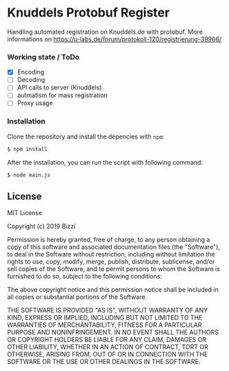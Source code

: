 # Knuddels Protobuf Register
Handling automated registration on Knuddels.de with protobuf. More informations on https://u-labs.de/forum/protokoll-120/registrierung-39966/

### Working state / ToDo
- [x] Encoding
- [ ] Decoding
- [ ] API calls to server (Knuddels)
- [ ] autmatism for mass registration
- [ ] Proxy usage

### Installation
Clone the repository and install the depencies with `npm`:
```sh
$ npm install
```
After the installation, you can run the script with following command:
```sh
$ node main.js
```

License
----
MIT License

Copyright (c) 2019 Bizzi

Permission is hereby granted, free of charge, to any person obtaining a copy
of this software and associated documentation files (the "Software"), to deal
in the Software without restriction, including without limitation the rights
to use, copy, modify, merge, publish, distribute, sublicense, and/or sell
copies of the Software, and to permit persons to whom the Software is
furnished to do so, subject to the following conditions:

The above copyright notice and this permission notice shall be included in all
copies or substantial portions of the Software.

THE SOFTWARE IS PROVIDED "AS IS", WITHOUT WARRANTY OF ANY KIND, EXPRESS OR
IMPLIED, INCLUDING BUT NOT LIMITED TO THE WARRANTIES OF MERCHANTABILITY,
FITNESS FOR A PARTICULAR PURPOSE AND NONINFRINGEMENT. IN NO EVENT SHALL THE
AUTHORS OR COPYRIGHT HOLDERS BE LIABLE FOR ANY CLAIM, DAMAGES OR OTHER
LIABILITY, WHETHER IN AN ACTION OF CONTRACT, TORT OR OTHERWISE, ARISING FROM,
OUT OF OR IN CONNECTION WITH THE SOFTWARE OR THE USE OR OTHER DEALINGS IN THE
SOFTWARE.
